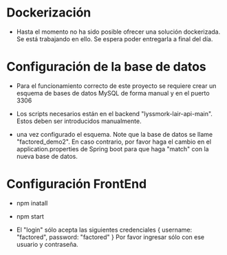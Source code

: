 # Dockerización

- Hasta el momento no ha sido posible ofrecer una solución dockerizada. Se está trabajando en ello. Se espera poder entregarla a final del día.

# Configuración de la base de datos

- Para el funcionamiento correcto de este proyecto se requiere crear un esquema de bases de datos MySQL de forma manual y en el puerto 3306

- Los scripts necesarios están en el backend "lyssmork-lair-api-main". Estos deben ser introducidos manualmente.

- una vez configurado el esquema. Note que la base de datos se llame "factored_demo2". En caso contrario, por favor haga el cambio en el application.properties de Spring boot para que haga "match" con la nueva base de datos.


# Configuración FrontEnd

- npm inatall

- npm start

- El "login" sólo acepta las siguientes credenciales {
    username: "factored",
    password: "factored"
  }
  Por favor ingresar sólo con ese usuario y contraseña.
  

 
